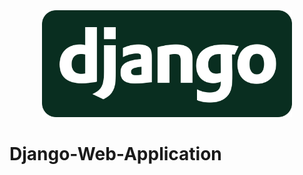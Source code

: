 <div align="center">
  <img width="400" src="external-content.png" alt="Django logo">
</div>


# Django-Web-Application
